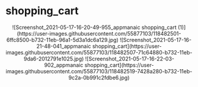 # shopping_cart
<p align="center">
![Screenshot_2021-05-17-16-20-49-955_appmanaic shopping_cart (1)](https://user-images.githubusercontent.com/55877103/118482501-6ffc8500-b732-11eb-96a1-5d3a1dc6a129.jpg)
![Screenshot_2021-05-17-16-21-48-041_appmanaic shopping_cart](https://user-images.githubusercontent.com/55877103/118482507-71c64880-b732-11eb-9da6-2012791e1025.jpg)
![Screenshot_2021-05-17-16-22-03-902_appmanaic shopping_cart](https://user-images.githubusercontent.com/55877103/118482519-7428a280-b732-11eb-9c2a-0b991c2fdbe6.jpg)
</p>
